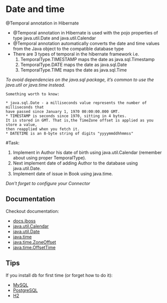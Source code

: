 # Date and time

@Temporal annotation in Hibernate

* @Temporal annotation in Hibernate is used with the pojo properties of type java.util.Date and java.util.Calendar
* @Temporal annotation automatically converts the date and time values from the Java object to the compatible database type
* There are 3 types of temporal in the hibernate framework i.e.
    1. TemporalType.TIMESTAMP maps the date as java.sql.Timestamp
    2. TemporalType.DATE maps the date as java.sql.Date
    3. TemporalType.TIME maps the date as java.sql.Time

*To avoid dependencies on the java.sql package, 
it’s common to use the java.util or java.time instead.*

    Something worth to know:

    * java.sql.Date - a milliseconds value represents the number of milliseconds that
    have passed since January 1, 1970 00:00:00.000 GMT.
    * TIMESTAMP is seconds since 1970, sitting in 4 bytes.
    It is stored in GMT. That is,the TimeZone offset is applied as you store a value,
    then reapplied when you fetch it.
    * DATETIME is an 8-byte string of digits "yyyymmddhhmmss"

#Task:

1. Implement in Author his date of birth using java.util.Calendar (remember about using proper TemporalType).
2. Next implement date of adding Author to the database using java.util.Date.
3. Implement date of issue in Book using java.time.

*Don't forget to configure your Connector*


## Documentation 

Checkout documentation:

* [docs.jboss](https://docs.jboss.org/hibernate/orm/5.2/userguide/html_single/Hibernate_User_Guide.html#basic-datetime)
* [java.util.Calendar](https://docs.oracle.com/javase/7/docs/api/java/util/Calendar.html)
* [java.util.Date](https://docs.oracle.com/javase/7/docs/api/java/util/Date.html)
* [java.time](https://docs.oracle.com/javase/8/docs/api/java/time/package-summary.html)
* [java.time.ZoneOffset](https://docs.oracle.com/javase/8/docs/api/java/time/ZoneOffset.html)
* [java.time.OffsetTime](https://docs.oracle.com/javase/8/docs/api/java/time/OffsetTime.html)

## Tips 

If you install db for first time (or forget how to do it):

* [MySQL](https://www.digitalocean.com/community/tutorials/how-to-install-mysql-on-ubuntu-18-04)
* [PostgreSQL](https://www.digitalocean.com/community/tutorials/how-to-install-and-use-postgresql-on-ubuntu-18-04)
* [H2](https://www.h2database.com/html/installation.html)